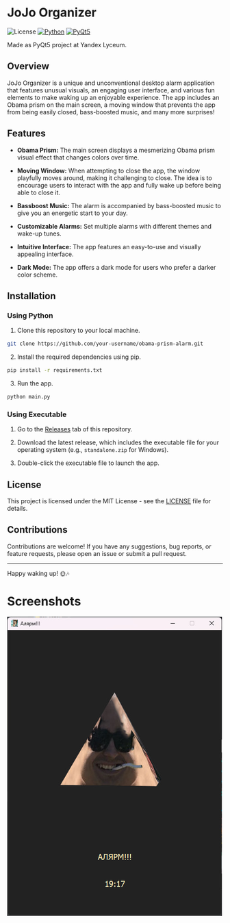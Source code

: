 # JoJo Organizer

![License](https://img.shields.io/github/license/dmhd6219/SocialNetwork)
[![Python](https://img.shields.io/badge/python-blue.svg)](https://www.python.org/)
[![PyQt5](https://img.shields.io/badge/PyQt5-blue.svg)](https://www.riverbankcomputing.com/software/pyqt/intro)

Made as PyQt5 project at Yandex Lyceum.

## Overview

JoJo Organizer is a unique and unconventional desktop alarm application 
that features unusual visuals, an engaging user interface, and various fun elements
to make waking up an enjoyable experience. The app includes an Obama prism on the main screen, 
a moving window that prevents the app from being easily closed, bass-boosted music, and many more surprises!

## Features

- **Obama Prism:** The main screen displays a mesmerizing Obama prism visual effect that changes colors over time.

- **Moving Window:** When attempting to close the app, the window playfully moves around, making it challenging to close. The idea is to encourage users to interact with the app and fully wake up before being able to close it.

- **Bassboost Music:** The alarm is accompanied by bass-boosted music to give you an energetic start to your day.

- **Customizable Alarms:** Set multiple alarms with different themes and wake-up tunes.

- **Intuitive Interface:** The app features an easy-to-use and visually appealing interface.

- **Dark Mode:** The app offers a dark mode for users who prefer a darker color scheme.

## Installation

### Using Python
1. Clone this repository to your local machine.

```bash
git clone https://github.com/your-username/obama-prism-alarm.git
```

2. Install the required dependencies using pip.

```bash
pip install -r requirements.txt
```

3. Run the app.

```bash
python main.py
```
### Using Executable

1. Go to the [Releases](https://github.com/dmhd6219/JoJoOrganizer/releases) tab of this repository.

2. Download the latest release, which includes the executable file for your operating system (e.g., `standalone.zip` for Windows).

3. Double-click the executable file to launch the app.


## License

This project is licensed under the MIT License - see the [LICENSE](LICENSE) file for details.

## Contributions

Contributions are welcome! If you have any suggestions, bug reports, or feature requests, please open an issue or submit
a pull request.

---
Happy waking up! 🌞🎶
# Screenshots
![Main Window](/screenshots/Screenshot_8.png)

